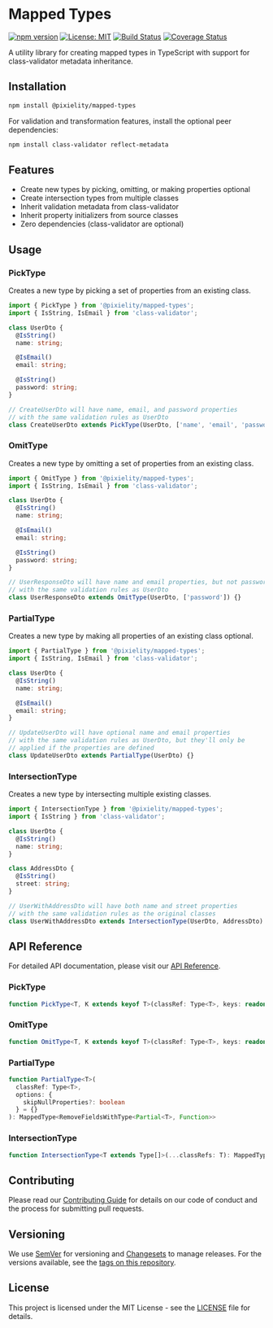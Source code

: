 # Mapped Types

[![npm version](https://img.shields.io/npm/v/@pixielity/mapped-types.svg)](https://www.npmjs.com/package/@pixielity/mapped-types)
[![License: MIT](https://img.shields.io/badge/License-MIT-yellow.svg)](https://opensource.org/licenses/MIT)
[![Build Status](https://github.com/pixielity/mapped-types/workflows/CI/badge.svg)](https://github.com/pixielity/mapped-types/actions)
[![Coverage Status](https://coveralls.io/repos/github/pixielity/mapped-types/badge.svg?branch=main)](https://coveralls.io/github/pixielity/mapped-types?branch=main)

A utility library for creating mapped types in TypeScript with support for class-validator metadata inheritance.

## Installation

```bash
npm install @pixielity/mapped-types
```

For validation and transformation features, install the optional peer dependencies:

```bash
npm install class-validator reflect-metadata
```

## Features

- Create new types by picking, omitting, or making properties optional
- Create intersection types from multiple classes
- Inherit validation metadata from class-validator
- Inherit property initializers from source classes
- Zero dependencies (class-validator are optional)

## Usage

### PickType

Creates a new type by picking a set of properties from an existing class.

```typescript
import { PickType } from '@pixielity/mapped-types';
import { IsString, IsEmail } from 'class-validator';

class UserDto {
  @IsString()
  name: string;

  @IsEmail()
  email: string;

  @IsString()
  password: string;
}

// CreateUserDto will have name, email, and password properties
// with the same validation rules as UserDto
class CreateUserDto extends PickType(UserDto, ['name', 'email', 'password']) {}
```

### OmitType

Creates a new type by omitting a set of properties from an existing class.

```typescript
import { OmitType } from '@pixielity/mapped-types';
import { IsString, IsEmail } from 'class-validator';

class UserDto {
  @IsString()
  name: string;

  @IsEmail()
  email: string;

  @IsString()
  password: string;
}

// UserResponseDto will have name and email properties, but not password
// with the same validation rules as UserDto
class UserResponseDto extends OmitType(UserDto, ['password']) {}
```

### PartialType

Creates a new type by making all properties of an existing class optional.

```typescript
import { PartialType } from '@pixielity/mapped-types';
import { IsString, IsEmail } from 'class-validator';

class UserDto {
  @IsString()
  name: string;

  @IsEmail()
  email: string;
}

// UpdateUserDto will have optional name and email properties
// with the same validation rules as UserDto, but they'll only be
// applied if the properties are defined
class UpdateUserDto extends PartialType(UserDto) {}
```

### IntersectionType

Creates a new type by intersecting multiple existing classes.

```typescript
import { IntersectionType } from '@pixielity/mapped-types';
import { IsString } from 'class-validator';

class UserDto {
  @IsString()
  name: string;
}

class AddressDto {
  @IsString()
  street: string;
}

// UserWithAddressDto will have both name and street properties
// with the same validation rules as the original classes
class UserWithAddressDto extends IntersectionType(UserDto, AddressDto) {}
```

## API Reference

For detailed API documentation, please visit our [API Reference](https://pixielity.github.io/mapped-types/).

### PickType

```typescript
function PickType<T, K extends keyof T>(classRef: Type<T>, keys: readonly K[]): MappedType<RemoveFieldsWithType<Pick<T, K>, Function>>
```

### OmitType

```typescript
function OmitType<T, K extends keyof T>(classRef: Type<T>, keys: readonly K[]): MappedType<RemoveFieldsWithType<Omit<T, K>, Function>>
```

### PartialType

```typescript
function PartialType<T>(
  classRef: Type<T>,
  options: {
    skipNullProperties?: boolean
  } = {}
): MappedType<RemoveFieldsWithType<Partial<T>, Function>>
```

### IntersectionType

```typescript
function IntersectionType<T extends Type[]>(...classRefs: T): MappedType<RemoveFieldsWithType<UnionToIntersection<ClassRefsToConstructors<T>[number]>, Function>>
```

## Contributing

Please read our [Contributing Guide](./CONTRIBUTING.md) for details on our code of conduct and the process for submitting pull requests.

## Versioning

We use [SemVer](http://semver.org/) for versioning and [Changesets](https://github.com/changesets/changesets) to manage releases. For the versions available, see the [tags on this repository](https://github.com/pixielity/mapped-types/tags).

## License

This project is licensed under the MIT License - see the [LICENSE](LICENSE) file for details.
